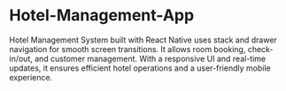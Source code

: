 # Hotel-Management-App
Hotel Management System built with React Native uses stack and drawer navigation for smooth screen transitions. It allows room booking, check-in/out, and customer management. With a responsive UI and real-time updates, it ensures efficient hotel operations and a user-friendly mobile experience.
